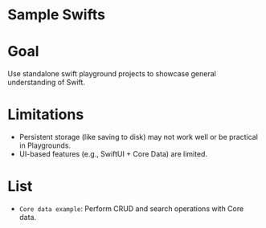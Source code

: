 # Sample Swifts

# Goal

Use standalone swift playground projects to showcase general understanding of Swift.

# Limitations

- Persistent storage (like saving to disk) may not work well or be practical in Playgrounds.
- UI-based features (e.g., SwiftUI + Core Data) are limited.

# List

- `Core data example`: Perform CRUD and search operations with Core data.
